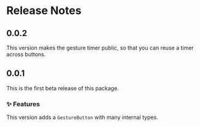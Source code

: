 # Release Notes


## 0.0.2

This version makes the gesture timer public, so that you can reuse a timer across buttons.


## 0.0.1

This is the first beta release of this package.

### ✨ Features

This version adds a `GestureButton` with many internal types.
